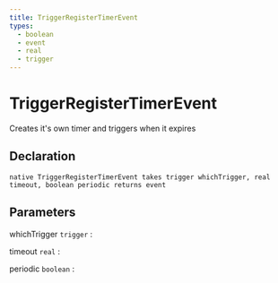 ```yaml
---
title: TriggerRegisterTimerEvent
types:
  - boolean
  - event
  - real
  - trigger
---
```


# TriggerRegisterTimerEvent
Creates it's own timer and triggers when it expires

## Declaration

```jass
native TriggerRegisterTimerEvent takes trigger whichTrigger, real timeout, boolean periodic returns event
```

## Parameters
whichTrigger `trigger`
: 

timeout `real`
: 

periodic `boolean`
: 
